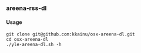 ### areena-rss-dl

#### Usage
	git clone git@github.com:kkainu/osx-areena-dl.git
	cd osx-areena-dl
	./yle-areena-dl.sh -h
